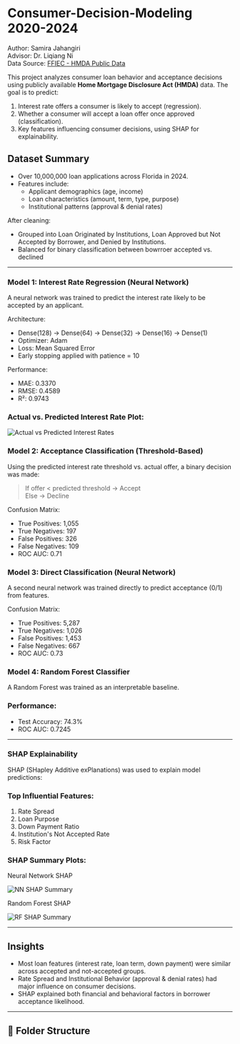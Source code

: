 # Consumer-Decision-Modeling 2020-2024

Author: Samira Jahangiri  
Advisor: Dr. Liqiang Ni  
Data Source: [FFIEC - HMDA Public Data](https://ffiec.cfpb.gov/data-publication/modified-lar/2024)

This project analyzes consumer loan behavior and acceptance decisions using publicly available **Home Mortgage Disclosure Act (HMDA)** data. The goal is to predict:

1. Interest rate offers a consumer is likely to accept (regression).
2. Whether a consumer will accept a loan offer once approved (classification).
3. Key features influencing consumer decisions, using SHAP for explainability.


## Dataset Summary

- Over 10,000,000 loan applications across Florida in 2024.
- Features include:
  - Applicant demographics (age, income)
  - Loan characteristics (amount, term, type, purpose)
  - Institutional patterns (approval & denial rates)

After cleaning:
- Grouped into Loan Originated by Institutions, Loan Approved but Not Accepted by Borrower, and Denied by Institutions.
- Balanced for binary classification between bowrroer accepted vs. declined

---

### Model 1: Interest Rate Regression (Neural Network)

A neural network was trained to predict the interest rate likely to be accepted by an applicant. 

Architecture:
- Dense(128) → Dense(64) → Dense(32) → Dense(16) → Dense(1)
- Optimizer: Adam  
- Loss: Mean Squared Error  
- Early stopping applied with patience = 10

Performance:
- MAE: 0.3370  
- RMSE: 0.4589  
- R²: 0.9743  

### Actual vs. Predicted Interest Rate Plot:

![Actual vs Predicted Interest Rates](images/actual_vs_predicted.png)



### Model 2: Acceptance Classification (Threshold-Based)

Using the predicted interest rate threshold vs. actual offer, a binary decision was made:

> If offer < predicted threshold → Accept  
> Else → Decline

Confusion Matrix:
- True Positives: 1,055  
- True Negatives: 197  
- False Positives: 326  
- False Negatives: 109  
- ROC AUC: 0.71


### Model 3: Direct Classification (Neural Network)

A second neural network was trained directly to predict acceptance (0/1) from features.

Confusion Matrix:
- True Positives: 5,287  
- True Negatives: 1,026  
- False Positives: 1,453  
- False Negatives: 667  
- ROC AUC: 0.73


### Model 4: Random Forest Classifier

A Random Forest was trained as an interpretable baseline.

### Performance:
- Test Accuracy: 74.3%  
- ROC AUC: 0.7245

---

### SHAP Explainability

SHAP (SHapley Additive exPlanations) was used to explain model predictions:

### Top Influential Features:
1. Rate Spread
2. Loan Purpose
3. Down Payment Ratio
4. Institution's Not Accepted Rate
5. Risk Factor

### SHAP Summary Plots:

Neural Network SHAP

![NN SHAP Summary](images/nn_shap_summary.png)

Random Forest SHAP

![RF SHAP Summary](images/rf_shap_summary.png)

---

## Insights

- Most loan features (interest rate, loan term, down payment) were similar across accepted and not-accepted groups.
- Rate Spread and Institutional Behavior (approval & denial rates) had major influence on consumer decisions.
- SHAP explained both financial and behavioral factors in borrower acceptance likelihood.

---

## 📁 Folder Structure

